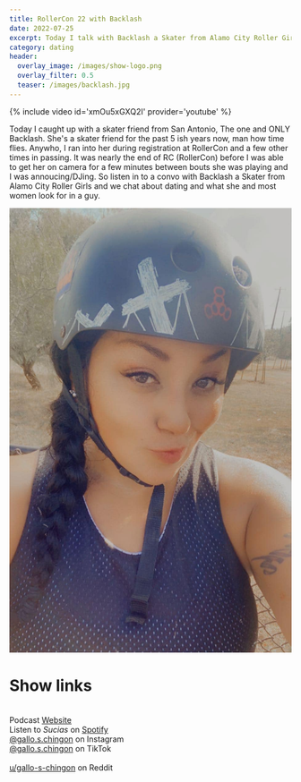 ```yaml
---
title: RollerCon 22 with Backlash
date: 2022-07-25
excerpt: Today I talk with Backlash a Skater from Alamo City Roller Girls
category: dating
header:
  overlay_image: /images/show-logo.png
  overlay_filter: 0.5
  teaser: /images/backlash.jpg
---
```


{% include video id='xmOu5xGXQ2I' provider='youtube' %}

Today I caught up with a skater friend from San Antonio, The one and ONLY Backlash. She's a skater friend for the past 5 ish years now, man how time flies. Anywho, I ran into her during registration at RollerCon and a few other times in passing. It was nearly the end of RC (RollerCon) before I was able to get her on camera for a few minutes between bouts she was playing and I was annoucing/DJing. So listen in to a convo with Backlash a Skater from Alamo City Roller Girls and we chat about dating and what she and most women look for in a guy.

![cover](/images/backlash.jpg)

# Show links

<br> Podcast [Website](https://sucias.xyz)  <a href='https://sucias.xyz'><i class='fas fa-link'></i></a>
<br> Listen to *Sucias* on [Spotify](https://open.spotify.com/show/3XjoipCU3QzeIaQAAQpBdW)  <a href='https://open.spotify.com/show/3XjoipCU3QzeIaQAAQpBdW'><i class='fab fa-spotify'></i></a>
<br> [@gallo.s.chingon](https://instagram.com/gallo.s.chingon) on Instagram  <a href='https://www.instagram.com/gallo.s.chingon'><i class='fa-brands fa-instagram-square'></i></a>
<br> [@gallo.s.chingon](https://www.tiktok.com/@gallo.s.chingon) on TikTok <a href='https://www.tiktok.com/@gallo.s.chingon'><i class='fa-brands fa-tiktok'></i><br>
<br> [u/gallo-s-chingon](https://reddit.com/u/gallo-s-chingon/submitted) on Reddit <a href='https://reddit.com/u/gallo-s-chingon/submitted'><i class='fab fa-reddit'></i></a>
